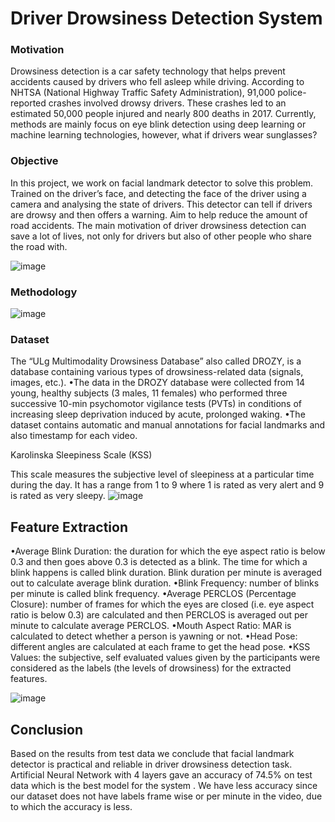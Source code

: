 # Driver Drowsiness Detection System 

### Motivation 
Drowsiness detection is a car safety technology that helps prevent accidents caused by drivers who fell asleep while driving.
According to NHTSA (National Highway Traffic Safety Administration), 91,000 police-reported crashes involved drowsy drivers. These crashes led to an estimated 50,000 people injured and nearly 800 deaths in 2017.
Currently, methods are mainly focus on eye blink detection using deep learning or machine learning technologies, however, what if drivers wear sunglasses?

### Objective

In this project, we work on facial landmark detector to solve this problem.
Trained on the driver’s face, and detecting the face of the driver using a camera and analysing the state of drivers.
This detector can tell if drivers are drowsy and then offers a warning.
Aim to help reduce the amount of road accidents.
The main motivation of driver drowsiness detection can save a lot of lives, not only for drivers but also of other people who share the road with.

![image](https://user-images.githubusercontent.com/60303995/170636250-02835e09-0756-490b-a820-32fe10933455.png)


### Methodology

![image](https://user-images.githubusercontent.com/60303995/170636317-3ba2cc37-1065-48ab-8847-b56cc8f4b557.png)


### Dataset

The “ULg Multimodality Drowsiness Database” also called DROZY, is a database containing various types of drowsiness-related data (signals, images, etc.).
•The data in the DROZY database were collected from 14 young, healthy subjects (3 males, 11 females) who performed three successive 10-min psychomotor vigilance tests (PVTs) in conditions of increasing sleep deprivation induced by acute, prolonged waking.
•The dataset contains automatic and manual annotations for facial landmarks and also timestamp for each video.

 Karolinska Sleepiness Scale (KSS)

This scale measures the subjective level of sleepiness at a particular time during the day.
It has a range from 1 to 9 where 1 is rated as very alert and 9 is rated as very sleepy.
![image](https://user-images.githubusercontent.com/60303995/170636412-2812042e-6da0-472b-885f-a98c8dab73a5.png)

## Feature Extraction
•Average Blink Duration: the duration for which the eye aspect ratio is below 0.3 and then goes above 0.3 is detected as a blink. The time for which a blink happens is called blink duration. Blink duration per minute is averaged out to calculate average blink duration.
•Blink Frequency: number of blinks per minute is called blink frequency.
•Average PERCLOS (Percentage Closure): number of frames for which the eyes are closed (i.e. eye aspect ratio is below 0.3) are calculated and then PERCLOS is averaged out per minute to calculate average PERCLOS.
•Mouth Aspect Ratio: MAR is calculated to detect whether a person is yawning or not.
•Head Pose: different angles are calculated at each frame to get the head pose.
•KSS Values: the subjective, self evaluated values given by the participants were considered as the labels (the levels of drowsiness) for the extracted features.

![image](https://user-images.githubusercontent.com/60303995/170636511-ca60e652-2af9-4a49-939e-c9bcb5175af1.png)

## Conclusion
Based on the results from test data we conclude that facial landmark detector is  practical and reliable in driver drowsiness detection task.
Artificial Neural Network with 4 layers gave an accuracy of 74.5% on test data which is the best model for the system .
We have less accuracy since our dataset does not have labels frame wise or per minute in the video, due to which the accuracy is less.

